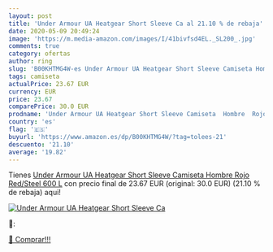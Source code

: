 ```yaml
---
layout: post
title: 'Under Armour UA Heatgear Short Sleeve Ca al 21.10 % de rebaja'
date: 2020-05-09 20:49:24
image: 'https://m.media-amazon.com/images/I/41bivfsd4EL._SL200_.jpg'
comments: true
category: ofertas
author: ring
slug: 'B00KHTMG4W-es Under Armour UA Heatgear Short Sleeve Camiseta Hombre Rojo...'
tags: camiseta
actualPrice: 23.67 EUR
currency: EUR
price: 23.67
comparePrice: 30.0 EUR
prodname: 'Under Armour UA Heatgear Short Sleeve Camiseta  Hombre  Rojo  Red/Steel 600   L'
country: 'es'
flag: '🇪🇸'
buyurl: 'https://www.amazon.es/dp/B00KHTMG4W/?tag=tolees-21'
descuento: '21.10'
average: '19.82'
---
```


Tienes [Under Armour UA Heatgear Short Sleeve Camiseta  Hombre  Rojo  Red/Steel 600   L](https://www.amazon.es/dp/B00KHTMG4W/?tag=tolees-21) con precio final de  23.67 EUR (original: 30.0 EUR) (21.10 %  de rebaja) aqui!

[![Under Armour UA Heatgear Short Sleeve Ca](https://m.media-amazon.com/images/I/41bivfsd4EL._SL200_.jpg)](https://www.amazon.es/dp/B00KHTMG4W/?tag=tolees-21)

🔎:


[🛒 Comprar!!!](https://www.amazon.es/dp/B00KHTMG4W/?tag=tolees-21)
